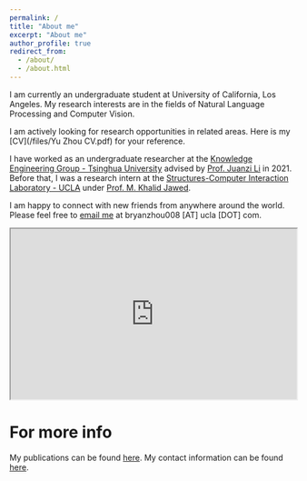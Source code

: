 ```yaml
---
permalink: /
title: "About me"
excerpt: "About me"
author_profile: true
redirect_from: 
  - /about/
  - /about.html
---
```


I am currently an undergraduate student at University of California, Los Angeles. My research interests are in the fields of Natural Language Processing and Computer Vision.


I am actively looking for research opportunities in related areas. Here is my [CV](/files/Yu Zhou CV.pdf) for your reference.


I have worked as an undergraduate researcher at the [Knowledge Engineering Group - Tsinghua University](https://keg.cs.tsinghua.edu.cn/) advised by [Prof. Juanzi Li](http://keg.cs.tsinghua.edu.cn/persons/ljz/) in 2021. Before that, I was a research intern at the [Structures-Computer Interaction Laboratory - UCLA](https://structures.computer/) under [Prof. M. Khalid Jawed](http://www.khalidjawed.com/). 


I am happy to connect with new friends from anywhere around the world. Please feel free to [email me](mailto:admin@cloudhadoop.com) at bryanzhou008 [AT] ucla [DOT] com.

<!-- News
======
 -->
<iframe
  src="https://paperswithcode.com/sota/object-detection-on-coco"
  style="width:100%; height:300px;"
></iframe>


For more info
======
My publications can be found [here](/publications).
My contact information can be found [here](/contact).
